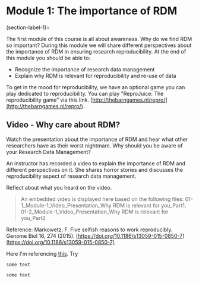 # Module 1: The importance of RDM 
 
(section-label-1)=

The first module of this course is all about awareness. Why do we find RDM so important? During this module we will share different perspectives about the importance of RDM in ensuring research reproducibility. At the end of this module you should be able to:
- Recognize the importance of research data management
- Explain why RDM is relevant for reproducibility and re-use of data

To get in the mood for reproducibility, we have an optional game you can play dedicated to reproducibility. You can play "ReproJuice: The reproducibility game” via this link. 
  [http://thebarngames.nl/repro/](http://thebarngames.nl/repro/).

## Video - Why care about RDM?

Watch the presentation about the importance of RDM and hear what other researchers have as their worst nightmare. Why should you be aware of your Research Data Management?

An instructor has recorded a video to explain the importance of RDM and different perspectives on it. She shares horror stories and discusses the reproducibility aspect of research data management.

Reflect about what you heard on the video.

> An embedded video is displayed here based on the following files:
 01-1_Module-1_Video_Presentation_Why RDM is relevant for you_Part1, 01-2_Module-1_Video_Presentation_Why RDM is relevant for you_Part2


Reference: Markowetz, F. Five selfish reasons to work reproducibly. Genome Biol 16, 274 (2015). [https://doi.org/10.1186/s13059-015-0850-7](https://doi.org/10.1186/s13059-015-0850-7)

Here I'm referencing [this](section-label-1). Try [](section-label-1)

```{tip}
some text
```

```{tip}
some text
```